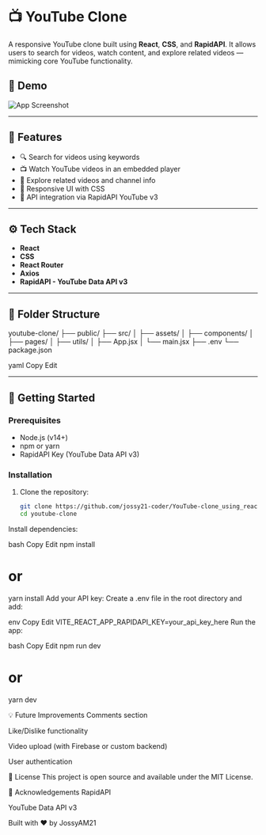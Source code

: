 # 📺 YouTube Clone

A responsive YouTube clone built using **React**, **CSS**, and **RapidAPI**. It allows users to search for videos, watch content, and explore related videos — mimicking core YouTube functionality.

## 🚀 Demo

![App Screenshot](./screenshot.png)

---

## 📌 Features

- 🔍 Search for videos using keywords
- 📺 Watch YouTube videos in an embedded player
- 🧭 Explore related videos and channel info
- 🎨 Responsive UI with CSS
- 🧰 API integration via RapidAPI YouTube v3

---

## ⚙️ Tech Stack

- **React**
- **CSS**
- **React Router**
- **Axios**
- **RapidAPI - YouTube Data API v3**

---

## 📁 Folder Structure

youtube-clone/
├── public/
├── src/
│ ├── assets/
│ ├── components/
│ ├── pages/
│ ├── utils/
│ ├── App.jsx
│ └── main.jsx
├── .env
└── package.json

yaml
Copy
Edit

---

## 🔧 Getting Started

### Prerequisites

- Node.js (v14+)
- npm or yarn
- RapidAPI Key (YouTube Data API v3)

### Installation

1. Clone the repository:
   ```bash
   git clone https://github.com/jossy21-coder/YouTube-clone_using_reactjs.git
   cd youtube-clone
Install dependencies:

bash
Copy
Edit
npm install
# or
yarn install
Add your API key:
Create a .env file in the root directory and add:

env
Copy
Edit
VITE_REACT_APP_RAPIDAPI_KEY=your_api_key_here
Run the app:

bash
Copy
Edit
npm run dev
# or
yarn dev

💡 Future Improvements
Comments section

Like/Dislike functionality

Video upload (with Firebase or custom backend)

User authentication

📄 License
This project is open source and available under the MIT License.

🙌 Acknowledgements
RapidAPI

YouTube Data API v3

Built with ❤️ by JossyAM21
